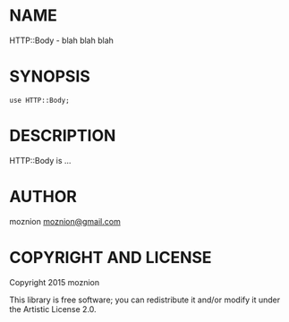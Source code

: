 NAME
====

HTTP::Body - blah blah blah

SYNOPSIS
========

    use HTTP::Body;

DESCRIPTION
===========

HTTP::Body is ...

AUTHOR
======

moznion <moznion@gmail.com>

COPYRIGHT AND LICENSE
=====================

Copyright 2015 moznion

This library is free software; you can redistribute it and/or modify it under the Artistic License 2.0.
